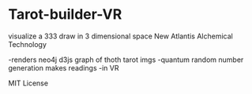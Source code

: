 # Tarot-builder-VR
visualize a 333 draw in 3 dimensional space
New Atlantis Alchemical Technology

-renders neo4j d3js graph of thoth tarot imgs
-quantum random number generation makes readings 
-in VR

MIT License
